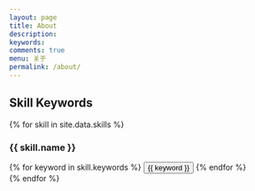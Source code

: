```yaml
---
layout: page
title: About
description: 
keywords: 
comments: true
menu: 关于
permalink: /about/
---
```


## Skill Keywords

{% for skill in site.data.skills %}
### {{ skill.name }}
<div class="btn-inline">
{% for keyword in skill.keywords %}
<button class="btn btn-outline" type="button">{{ keyword }}</button>
{% endfor %}
</div>
{% endfor %}
